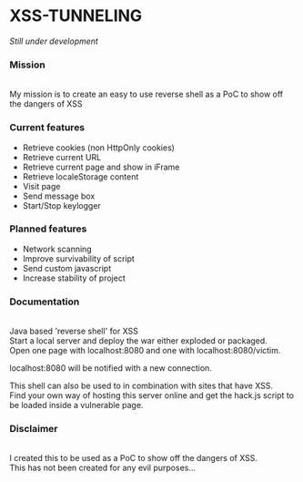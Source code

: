 XSS-TUNNELING
=============
*Still under development*


### Mission
<BR>
My mission is to create an easy to use reverse shell as a PoC to show off the dangers of XSS

### Current features

*  Retrieve cookies (non HttpOnly cookies)
*  Retrieve current URL
*  Retrieve current page and show in iFrame
*  Retrieve localeStorage content
*  Visit page
*  Send message box
*  Start/Stop keylogger

### Planned features

*  Network scanning
*  Improve survivability of script
*  Send custom javascript
*  Increase stability of project

### Documentation
<BR>
Java based 'reverse shell' for XSS<BR>
Start a local server and deploy the war either exploded or packaged.<BR>
Open one page with localhost:8080 and one with localhost:8080/victim.

localhost:8080 will be notified with a new connection.

This shell can also be used to in combination with sites that have XSS.<BR>
Find your own way of hosting this server online and get the hack.js script to be loaded inside a vulnerable page. 

### Disclaimer
<BR>
I created this to be used as a PoC to show off the dangers of XSS.<BR>
This has not been created for any evil purposes...